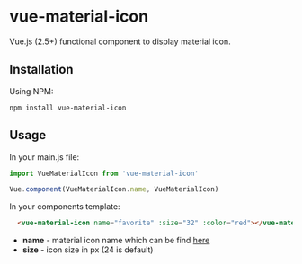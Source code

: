 # vue-material-icon
Vue.js (2.5+) functional component to display material icon.


## Installation
Using NPM:
```
npm install vue-material-icon
```


## Usage
In your main.js file:
```js
import VueMaterialIcon from 'vue-material-icon'

Vue.component(VueMaterialIcon.name, VueMaterialIcon)
```

In your components template:
```html
  <vue-material-icon name="favorite" :size="32" :color="red"></vue-material-icon>
```
- **name** - material icon name which can be find [here](https://material.io/icons/)
- **size** - icon size in px (24 is default)
